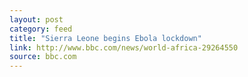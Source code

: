 ```yaml
---
layout: post
category: feed
title: "Sierra Leone begins Ebola lockdown"
link: http://www.bbc.com/news/world-africa-29264550
source: bbc.com
---
```

